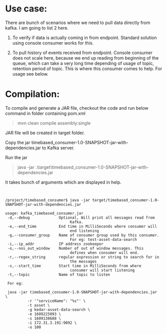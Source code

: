 # Use case:

There are bunch of scenarios where we need to pull data directly from kafka. I am going to list 2 here.

1. To verify if data is actually coming in from endpoint.
        Standard solution using console consumer works for this.

2. To pull history of events received from endpoint. Console consumer does not scale here, because we end up reading from beginning of the queue, which can take a very long time depending of usage of topic, retention period of topic. This is where this consumer comes to help. For usage see below.

# Compilation:
 
 To compile and generate a JAR file, checkout the code and run below command in folder containing pom.xml
 
> mvn clean compile assembly:single

JAR file will be created in target folder.

Copy the jar timebased_consumer-1.0-SNAPSHOT-jar-with-dependencies.jar to Kafka server.

Run the jar
> java -jar .\target\timebased_consumer-1.0-SNAPSHOT-jar-with-dependencies.jar

It takes bunch of arguments which are displayed in help.
<pre><code>

/project/timebased_consumer$ java -jar target/timebased_consumer-1.0-SNAPSHOT-jar-with-dependencies.jar 

usage: kafka_timebased_consumer.jar
 -d,--debug             Optional, Will print all messages read from
                             Kafka.
 -e,--end_time <arg>         End time in MilliSeconds where consumer will
                             end listening
 -g,--consumer_group <arg>   Name of consumer group used by this consumer.
                             For eg: test-asset-data-search
 -i,--ip_addr <arg>          IP address zookeeper
 -o,--nos_out_window <arg>   Number of out of window messages. This
                             defines when consumer will end.
 -r,--regex_string <arg>     regular expression or string to search for in
                             the messages
 -s,--start_time <arg>       Start time in MilliSeconds from where
                             consumer will start listening
 -t,--topic <arg>            Name of topic to listen
 
 For eg:  
 
 java -jar timebased_consumer-1.0-SNAPSHOT-jar-with-dependencies.jar  \
          -r '"serviceName": "%s"' \
          -t asset \
          -g kedar-asset-data-search \
          -e 1609225093 \
          -s 1609138688 \
          -i 172.31.3.191:9092 \
          -o 100
</code></pre>
